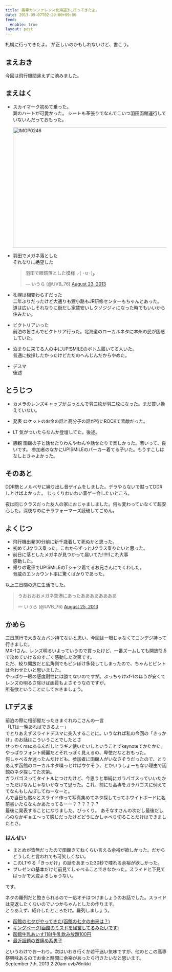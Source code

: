 ```yaml
---
title: 高専カンファレンス北海道3に行ってきたよ。
date: 2013-09-07T02:20:00+09:00
feed:
  enable: true
layout: post
---
```

<p>札幌に行ってきたよ。 が正しいのかもしれないけど、書こう。</p>    <h2>まえおき</h2>    <p>今回は飛行機間違えずに済みました。</p>    <h2>まえはく</h2>    <ul>      <li>        <p>          スカイマーク初めて乗った。<br>          翼のハートが可愛かった。          シートも革張りでなんでこいつ羽田函館運行していないんだっておもった。        </p>      </li>      <a href="http://www.flickr.com/photos/56290428@N06/9623687552/" title="IMGP0246 by ikaruga777, on Flickr" target="_blank"><img src="https://farm4.staticflickr.com/3769/9623687552_c5e1c90862.jpg" width="500" height="375" alt="IMGP0246"></a>      <li>        <p>          羽田でメガネ落とした<br>          それなりに絶望した        </p>      </li>      <blockquote class="twitter-tweet">        <p>羽田で眼鏡落とした模様╭( ･ㅂ･)و</p>        — いうら (@UVB_76)        <a href="https://twitter.com/UVB_76/statuses/370801886149881856" target="_blank">August 23, 2013</a>      </blockquote>      <script async src="//platform.twitter.com/widgets.js" charset="utf-8"></script>      <li>        <p>          札幌は相変わらずだった<br>          二年ぶりだったけど大通りも狸小路もJR研修センターもちゃんとあった。          道は広いしそれなりに街だし家賃安いしクソジジィになった時でもいいから住みたい。        </p>      </li>      <li>        <p>          ビクトリアいった<br>          前泊の皆さんでビクトリア行った。北海道のローカルネタに本州の民が困惑していた。        </p>      </li>      <li>        <p>          泊まりに来てる人の中にUP!SMILEのボトム履いてる人いた。<br>          普通に挨拶したかったけどただのへんじんだからやめた。        </p>      </li>      <li>        <p>          デスマ<br>          後述        </p>      </li>    </ul>    <h2>とうじつ</h2>    <ul>      <li>        <p>          カメラのレンズキャップがぶっとんで羽三枚が羽二枚になった。まだ買い換えていない。        </p>      </li>      <li>        <p>発表 ロケットのお金の話と高分子の話が特にROCKで素敵だった。</p>      </li>      <li><p>LT 気がついたらなんか登壇してた。後述。</p></li>      <li>        <p>          懇親          函館の子と話せたりわんやわんや話せたりで楽しかった。若いって、良いです。          参加者のなかにUP!SMILEのパーカー着てる子いた。もうすこしはなしときゃよかった。        </p>      </li>    </ul>    <h2>そのあと</h2>    <p>      DDR勢とノルベサに繰り出し音ゲイムをしました。デラやらないで黙ってDDRしとけばよかった。      じっくりわいわい音ゲー会したいところ。    </p>    <p>      夜は同じクラスだった友人の家におじゃましました。何も変わっていなくて超安心した。深夜なのにテラフォーマーズ読破してごめん。    </p>    <h2>よくじつ</h2>    <ul>      <li>飛行機出発30分前に新千歳着して死ぬかと思った。</li>      <li>初めてJクラス乗った。これからずっとJクラス乗りたいと思った。</li>      <li>        前日に落としたメガネが見つかって届いてた!!!!!(これ大事<br>        感動した。      </li>      <li>        帰りの電車でUP!SMILEのTシャツ着てるお兄さんにでくわした。<br>        脅威のエンカウント率に驚くばかりであった。      </li>    </ul>    <p>以上三日間の逃亡生活でした。</p>    <blockquote class="twitter-tweet">      <p>うおおおおメガネ空港にあったああああああああ</p>      — いうら (@UVB_76)      <a href="https://twitter.com/UVB_76/statuses/371479891071348736" target="_blank">August 25, 2013</a>    </blockquote>    <script async src="//platform.twitter.com/widgets.js" charset="utf-8"></script>    <h2>かめら</h2>    <p>      三日旅行で大きなカバン持てないと思い、今回は一眼じゃなくてコンデジ持って行きました。<br>      MX-1さん、レンズ明るいよっていうので買ったけど、一番ズームしても開放f2.5で攻めていけるのすごく感動した次第です。<br>      ただ、絞り開放だと広角側でもピンぼけ多発してしまったので、ちゃんとピントは合わせたいと思いました。<br>      やっぱり一眼の感度耐性には勝てないのですが。ぶっちゃけxf-1のほうが安くてレンズの明るさ除けば画質もよさそうなのですが。<br>      所有欲ということにしておきましょう。    </p>    <h2>LTデスま</h2>    <p>      前泊の際に相部屋だったきまぐれねこさんの一言<br>      「LTは一晩あればできるよー」<br>      でとりあえずスライドデスマに突入することに。いうなれば私の今回の「きっかけ」のお話はこういうことでしたとさ<br>      せっかくmacあるんだしヒラギノ使いたいしということでkeynoteでかたかた。やっぱりフォント綺麗だとそれっぽく見えるの、卑怯だなとおもった。<br>      何しゃべるか迷ったんだけども、参加者に函館人がいなさそうだったので、とりあえず函館のローカルネタ喋っとけばウケそう、とかいうしょーもない理由で函館のネタ探してた次第。<br>      ガラパゴスってタイトルにつけたけど、今思うと単純にガラパゴスっていいたかっただけなんじゃないかなって思った。これ、前にも高専をガラパゴスに例えててなんもしんぽしてねーなーと。<br>      んで当日も黙々とスライド作って写真集めてネタ探してってホワイトボードに名前書いたらなんかあたってるーー？？？？？？<br>      最後に発表することになりました。びっくり。      あそなすさんの次だし最後だし心のなかギョエ～って感じだったけどどうにかしゃべり切ることだけはできましたとさ。    </p>    <h3>はんせい</h3>    <ul>      <li>        まとめが皆無だったので函館きてねくらい言える余裕が欲しかった。だからどうしたと言われても可笑しくない。      </li>      <li>        このLTやる「きっかけ」の話をあまった30秒で喋れる余裕が欲しかった。      </li>      <li>        プレゼンの基本だけど前見てしゃべることできなかった。スライドと下見てばっかで大変よろしゅうない。      </li>    </ul>    <p>です。</p>    <p>      ネタの羅列だと飽きられるので一応オチはつけましょうのお話でした。スライドは見返したくないのでいつかちゃんとしたの作ります。<br>      とりあえず、紹介したところだけ。羅列しましょう。    </p>    <ul>      <li>        <a target="_blank" href="http://www.hakodate150.com/modules/pico2/index.php?content_id=91">          函館の七夕がやってきた(函館の七夕の由来は？)</a>      </li>      <li>        <a target="_blank" href="http://www.kingbake.co.jp/">キングベーク(函館のミスドを経営してるみたいです)</a>      </li>      <li>        <a target="_blank" href="http://www.e-milk.co.jp/ice118/">函館牛乳あいす118(牛乳飲み放題100円</a>      </li>      <li>        <a target="_blank" href="http://increment-llc.sblo.jp/article/70706433.html">最近話題の首痛め系男子</a>      </li>    </ul>    というわけでおーわり。次はいわき行くか若干迷い気味ですが、他のとこの高専祭興味あるのでお金と時間に余裕があったら行きたいなと思います。    <div id="footer">      <span id="timestamp"> September 7th, 2013 2:20am </span>      <span class="tag">uvb76nikki</span>    </div>
